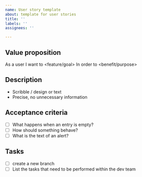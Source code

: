```yaml
---
name: User story template
about: template for user stories
title: ''
labels: ''
assignees: ''

---
```


## Value proposition
As a user
I want to <feature/goal>
In order to <benefit/purpose>
## Description
- Scribble / design or text
- Precise, no unnecessary information
## Acceptance criteria
- [ ] What happens when an entry is empty?
- [ ] How should something behave?
- [ ] What is the text of an alert?
## Tasks
- [ ] create a new branch
- [ ] List the tasks that need to be performed within the dev team
